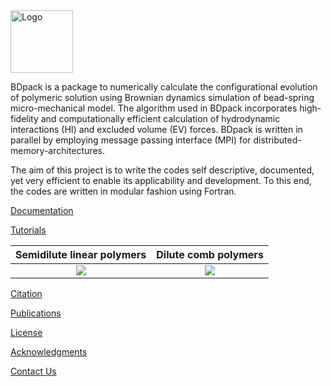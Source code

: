 
<img src="https://github.com/amir-saadat/BDpack/blob/master/img.png" width="100" alt="Logo">

BDpack is a package to numerically calculate the configurational evolution of polymeric solution using Brownian dynamics simulation of bead-spring micro-mechanical model. The algorithm used in BDpack incorporates high-fidelity and computationally efficient calculation of hydrodynamic interactions (HI) and excluded volume (EV) forces. BDpack is written in parallel by employing message passing interface (MPI) for distributed-memory-architectures.

The aim of this project is to write the codes self descriptive, documented, yet very efficient to enable its applicability and development. To this end, the codes are written in modular fashion using Fortran.


[Documentation](https://github.com/amir-saadat/BDpack/wiki/Documentation)

[Tutorials](https://github.com/amir-saadat/BDpack/wiki/Tutorials)

Semidilute linear polymers |  Dilute comb polymers
:-------------------------:|:-------------------------:
[![](https://github.com/amir-saadat/BDpack/blob/master/projects/semidilute_linear/semidilute.png?raw=true)](https://github.com/amir-saadat/BDpack/wiki/Tutorials-(SemidiluteLinear))  |  [![](https://github.com/amir-saadat/BDpack/blob/master/projects/dilute_comb/comb.png?raw=true)](https://github.com/amir-saadat/BDpack/wiki/Tutorials-(DiluteComb))

[Citation](https://github.com/amir-saadat/BDpack/wiki/Citation)

[Publications](https://github.com/amir-saadat/BDpack/wiki/Publications)

[License](https://github.com/amir-saadat/BDpack/wiki/License)

[Acknowledgments](https://github.com/amir-saadat/BDpack/wiki/Acknowledgments)

[Contact Us](https://github.com/amir-saadat/BDpack/wiki/Contact-Us)
